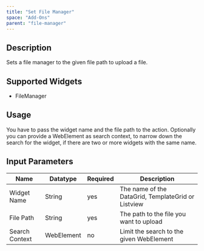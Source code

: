 ```yaml
---
title: "Set File Manager"
space: "Add-Ons"
parent: "file-manager"
---
```


## Description

Sets a file manager to the given file path to upload a file.

## Supported Widgets

 + FileManager

## Usage

You have to pass the widget name and the file path to the action.
Optionally you can provide a WebElement as search context, to narrow down the search for the widget, if there are two or more widgets with the same name.

## Input Parameters

Name | Datatype |Required| Description
--- | --- | --- | ---
Widget Name | String | yes | The name of the DataGrid, TemplateGrid or Listview
File Path | String | yes | The path to the file you want to upload
Search Context | WebElement | no |Limit the search to the given WebElement
